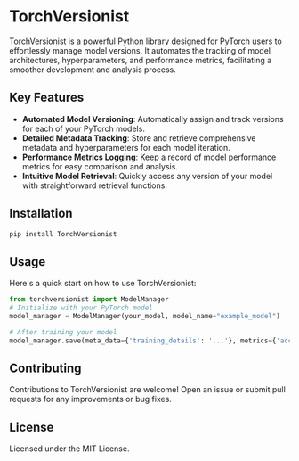 # TorchVersionist

TorchVersionist is a powerful Python library designed for PyTorch users to effortlessly manage model versions. It automates the tracking of model architectures, hyperparameters, and performance metrics, facilitating a smoother development and analysis process.

## Key Features

- **Automated Model Versioning**: Automatically assign and track versions for each of your PyTorch models.
- **Detailed Metadata Tracking**: Store and retrieve comprehensive metadata and hyperparameters for each model iteration.
- **Performance Metrics Logging**: Keep a record of model performance metrics for easy comparison and analysis.
- **Intuitive Model Retrieval**: Quickly access any version of your model with straightforward retrieval functions.

## Installation

```bash
pip install TorchVersionist
```

## Usage
Here's a quick start on how to use TorchVersionist:
```python
from torchversionist import ModelManager
# Initialize with your PyTorch model
model_manager = ModelManager(your_model, model_name="example_model")

# After training your model
model_manager.save(meta_data={'training_details': '...'}, metrics={'accuracy': 0.95})
```


## Contributing
Contributions to TorchVersionist are welcome! Open an issue or submit pull requests for any improvements or bug fixes.


## License
Licensed under the MIT License. 
